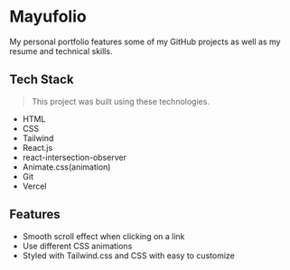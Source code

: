 # Mayufolio
My personal portfolio features some of my GitHub projects as well as my resume and technical skills.

## Tech Stack
> This project was built using these technologies.
- HTML
- CSS
- Tailwind
- React.js
- react-intersection-observer
- Animate.css(animation)
- Git
- Vercel

## Features
- Smooth scroll effect when clicking on a link
- Use different CSS animations
- Styled with Tailwind.css and CSS with easy to customize

